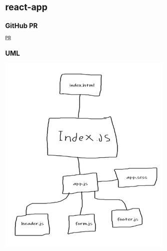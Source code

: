 # react-app

## GitHub PR


[ PR](https://github.com/IshaqAlathamneh/RESTy/pull/1)

## UML 

![uml](./uml-26.png)